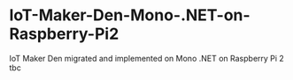 # IoT-Maker-Den-Mono-.NET-on-Raspberry-Pi2
IoT Maker Den migrated and implemented on Mono .NET on Raspberry Pi 2
tbc
